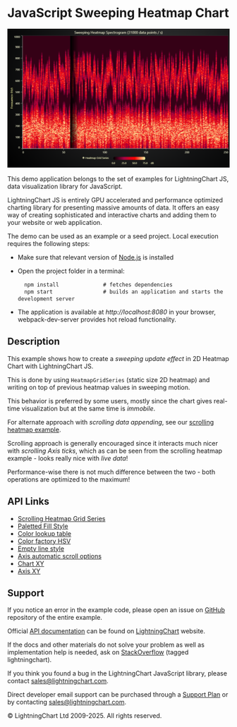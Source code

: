 # JavaScript Sweeping Heatmap Chart

![JavaScript Sweeping Heatmap Chart](sweepingHeatmapGrid-darkGold.png)

This demo application belongs to the set of examples for LightningChart JS, data visualization library for JavaScript.

LightningChart JS is entirely GPU accelerated and performance optimized charting library for presenting massive amounts of data. It offers an easy way of creating sophisticated and interactive charts and adding them to your website or web application.

The demo can be used as an example or a seed project. Local execution requires the following steps:

-   Make sure that relevant version of [Node.js](https://nodejs.org/en/download/) is installed
-   Open the project folder in a terminal:

          npm install              # fetches dependencies
          npm start                # builds an application and starts the development server

-   The application is available at _http://localhost:8080_ in your browser, webpack-dev-server provides hot reload functionality.


## Description

This example shows how to create a _sweeping update effect_ in 2D Heatmap Chart with LightningChart JS.

This is done by using `HeatmapGridSeries` (static size 2D heatmap) and writing on top of previous heatmap values in sweeping motion.

This behavior is preferred by some users, mostly since the chart gives real-time visualization but at the same time is _immobile_.

For alternate approach with _scrolling data appending_, see our [scrolling heatmap example](https://lightningchart.com/lightningchart-js-interactive-examples/examples/lcjs-example-0803-scrollingHeatmap.html).

Scrolling approach is generally encouraged since it interacts much nicer with _scrolling Axis ticks_, which as can be seen from the scrolling heatmap example - looks really nice with _live data_!

Performance-wise there is not much difference between the two - both operations are optimized to the maximum!


## API Links

* [Scrolling Heatmap Grid Series]
* [Paletted Fill Style]
* [Color lookup table]
* [Color factory HSV]
* [Empty line style]
* [Axis automatic scroll options]
* [Chart XY]
* [Axis XY]


## Support

If you notice an error in the example code, please open an issue on [GitHub][0] repository of the entire example.

Official [API documentation][1] can be found on [LightningChart][2] website.

If the docs and other materials do not solve your problem as well as implementation help is needed, ask on [StackOverflow][3] (tagged lightningchart).

If you think you found a bug in the LightningChart JavaScript library, please contact sales@lightningchart.com.

Direct developer email support can be purchased through a [Support Plan][4] or by contacting sales@lightningchart.com.

[0]: https://github.com/Arction/
[1]: https://lightningchart.com/lightningchart-js-api-documentation/
[2]: https://lightningchart.com
[3]: https://stackoverflow.com/questions/tagged/lightningchart
[4]: https://lightningchart.com/support-services/

© LightningChart Ltd 2009-2025. All rights reserved.


[Scrolling Heatmap Grid Series]: https://lightningchart.com/js-charts/api-documentation/v8.0.1/classes/HeatmapScrollingGridSeriesIntensityValues.html
[Paletted Fill Style]: https://lightningchart.com/js-charts/api-documentation/v8.0.1/classes/PalettedFill.html
[Color lookup table]: https://lightningchart.com/js-charts/api-documentation/v8.0.1/classes/LUT.html
[Color factory HSV]: https://lightningchart.com/js-charts/api-documentation/v8.0.1/functions/ColorHSV.html
[Empty line style]: https://lightningchart.com/js-charts/api-documentation/v8.0.1/variables/emptyLine.html
[Axis automatic scroll options]: https://lightningchart.com/js-charts/api-documentation/v8.0.1/variables/AxisScrollStrategies.html
[Chart XY]: https://lightningchart.com/js-charts/api-documentation/v8.0.1/classes/ChartXY.html
[Axis XY]: https://lightningchart.com/js-charts/api-documentation/v8.0.1/classes/Axis.html

